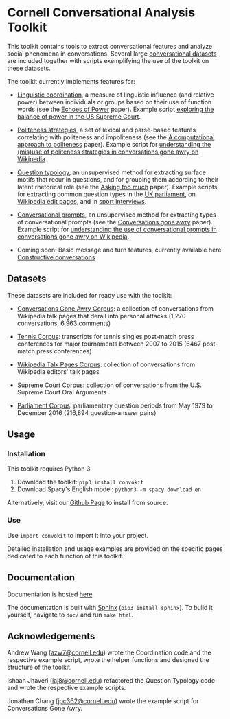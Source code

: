 # Cornell Conversational Analysis Toolkit
This toolkit contains tools to extract conversational features and analyze social phenomena in conversations.  Several large [conversational datasets](https://github.com/CornellNLP/Cornell-Conversational-Analysis-Toolkit#datasets) are included together with scripts exemplifying the use of the toolkit on these datasets.

The toolkit currently implements features for:

- [Linguistic coordination](https://github.com/CornellNLP/Cornell-Conversational-Analysis-Toolkit/blob/master/Coordination_README.md), a measure of linguistic influence (and relative power) between individuals or groups based on their use of function words (see the [Echoes of Power](https://www.cs.cornell.edu/~cristian/Echoes_of_power.html) paper). Example script [exploring the balance of power in the US Supreme Court](https://github.com/CornellNLP/Cornell-Conversational-Analysis-Toolkit/blob/master/examples/coordination/examples.ipynb).

- [Politeness strategies](https://github.com/CornellNLP/Cornell-Conversational-Analysis-Toolkit/blob/master/Politeness_README.md), a set of lexical and parse-based features correlating with politeness and impoliteness (see the [A computational approach to politeness](https://www.cs.cornell.edu/~cristian/Politeness.html) paper).  Example script for [understanding the (mis)use of politeness strategies in conversations gone awry on Wikipedia](https://github.com/CornellNLP/Cornell-Conversational-Analysis-Toolkit/blob/master/examples/conversationsGoneAwry/Conversations%20Gone%20Awry%20Prediction.ipynb).

- [Question typology](https://github.com/CornellNLP/Cornell-Conversational-Analysis-Toolkit/blob/master/QuestionTypology_README.md), an unsupervised method for extracting surface motifs that recur in questions, and for grouping them according to their latent rhetorical role (see the [Asking too much](http://www.cs.cornell.edu/~cristian/Asking_too_much.html) paper).  Example scripts for extracting common question types in the [UK parliament](https://github.com/CornellNLP/Cornell-Conversational-Analysis-Toolkit/blob/master/examples/questionTypology/parliament_question_typology.py), on [Wikipedia edit pages](https://github.com/CornellNLP/Cornell-Conversational-Analysis-Toolkit/blob/master/examples/questionTypology/wiki_question_typology.py), and in [sport interviews](https://github.com/CornellNLP/Cornell-Conversational-Analysis-Toolkit/blob/master/examples/questionTypology/tennis_question_typology.py).

- [Conversational prompts](https://github.com/CornellNLP/Cornell-Conversational-Analysis-Toolkit/blob/master/QuestionTypology_README.md), an unsupervised method for extracting types of conversational prompts (see the [Conversations gone awry](http://www.cs.cornell.edu/~cristian/Conversations_gone_awry.html) paper).  Example script for [understanding the use of conversational prompts in conversations gone awry on Wikipedia](https://github.com/CornellNLP/Cornell-Conversational-Analysis-Toolkit/blob/master/examples/conversationsGoneAwry/Conversations%20Gone%20Awry%20Prediction.ipynb).

- Coming soon: Basic message and turn features, currently available here [Constructive conversations](https://github.com/CornellNLP/Cornell-Conversational-Analysis-Toolkit/tree/constructive/cornellversation/constructive)

## Datasets
These datasets are included for ready use with the toolkit:

- [Conversations Gone Awry Corpus](https://github.com/CornellNLP/Cornell-Conversational-Analysis-Toolkit/datasets/conversations-gone-awry-corpus/awry.README.v1.00.txt): a collection of conversations from Wikipedia talk pages that derail into personal attacks (1,270 conversations, 6,963 comments)

- [Tennis Corpus](http://www.cs.cornell.edu/~liye/tennis_README.txt): transcripts for tennis singles post-match press conferences for major tournaments between 2007 to 2015 (6467 post-match press conferences)

- [Wikipedia Talk Pages Corpus](http://www.cs.cornell.edu/~cristian/Echoes_of_power_files/wikipedia.talkpages.README.v1.01.txt): collection of conversations from Wikipedia editors' talk pages

- [Supreme Court Corpus](http://www.cs.cornell.edu/~cristian/Echoes_of_power_files/supreme.README.v1.01.txt): collection of conversations from the U.S. Supreme Court Oral Arguments

- [Parliament Corpus](http://www.cs.cornell.edu/~cristian/Asking_too_much_files/paper-questions.pdf): parliamentary question periods from May 1979 to December 2016 (216,894 question-answer pairs)

## Usage

### Installation
This toolkit requires Python 3.

1. Download the toolkit: `pip3 install convokit`
2. Download Spacy's English model: `python3 -m spacy download en`

Alternatively, visit our [Github Page](https://github.com/CornellNLP/Cornell-Conversational-Analysis-Toolkit) to install from source.

### Use

Use `import convokit` to import it into your project.

Detailed installation and usage examples are provided on the specific pages dedicated to each function of this toolkit.

## Documentation
Documentation is hosted [here](http://zissou.infosci.cornell.edu/socialkit/documentation/).

The documentation is built with [Sphinx](http://www.sphinx-doc.org/en/1.5.1/) (`pip3 install sphinx`). To build it yourself, navigate to `doc/` and run `make html`. 

## Acknowledgements

Andrew Wang ([azw7@cornell.edu](mailto:azw7@cornell.edu))  wrote the Coordination code and the respective example script, wrote the helper functions and designed the structure of the toolkit.

Ishaan Jhaveri ([iaj8@cornell.edu](mailto:iaj8@cornell.edu)) refactored the Question Typology code and wrote the respective example scripts.

Jonathan Chang ([jpc362@cornell.edu](mailto:jpc362@cornell.edu)) wrote the example script for Conversations Gone Awry.
